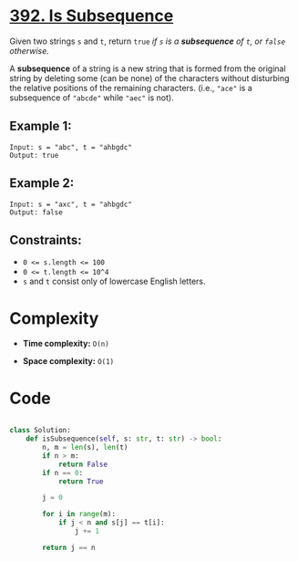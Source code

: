 # [392. Is Subsequence](https://leetcode.com/problems/is-subsequence/description/?envType=study-plan-v2&envId=top-interview-150)

Given two strings `s` and `t`, return `true` _if `s` is a **subsequence** of `t`, or `false` otherwise._

A **subsequence** of a string is a new string that is formed from the original string by deleting some (can be none) of the characters without disturbing the relative positions of the remaining characters. (i.e., `"ace"` is a subsequence of `"abcde"` while `"aec"` is not).

## Example 1:

```
Input: s = "abc", t = "ahbgdc"
Output: true
```

## Example 2:

```
Input: s = "axc", t = "ahbgdc"
Output: false
```

## Constraints:

- `0 <= s.length <= 100`
- `0 <= t.length <= 10^4`
- `s` and `t` consist only of lowercase English letters.

# Complexity

- **Time complexity:**
  `O(n)`

- **Space complexity:**
  `O(1)`

# Code

```python

class Solution:
    def isSubsequence(self, s: str, t: str) -> bool:
        n, m = len(s), len(t)
        if n > m:
            return False
        if n == 0:
            return True

        j = 0

        for i in range(m):
            if j < n and s[j] == t[i]:
                j += 1

        return j == n

```

```java



```
